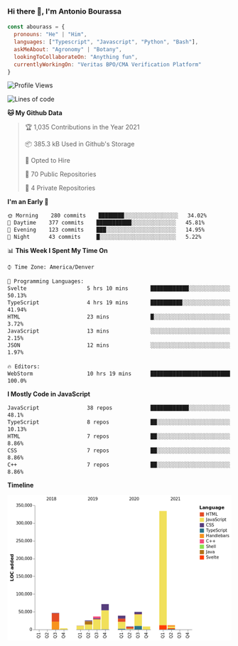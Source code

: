 ### Hi there 👋, I'm Antonio Bourassa

```javascript
const abourass = {
  pronouns: "He" | "Him",
  languages: ["Typescript", "Javascript", "Python", "Bash"],
  askMeAbout: "Agronomy" | "Botany",
  lookingToCollaborateOn: "Anything fun",
  currentlyWorkingOn: "Veritas BPO/CMA Verification Platform"
}
```

<!--START_SECTION:waka-->
![Profile Views](http://img.shields.io/badge/Profile%20Views-0-blue)

![Lines of code](https://img.shields.io/badge/From%20Hello%20World%20I%27ve%20Written-646224%20lines%20of%20code-blue)

**🐱 My Github Data** 

> 🏆 1,035 Contributions in the Year 2021
 > 
> 📦 385.3 kB Used in Github's Storage 
 > 
> 💼 Opted to Hire
 > 
> 📜 70 Public Repositories 
 > 
> 🔑 4 Private Repositories  
 > 
**I'm an Early 🐤** 

```text
🌞 Morning    280 commits    ████████░░░░░░░░░░░░░░░░░   34.02% 
🌆 Daytime    377 commits    ███████████░░░░░░░░░░░░░░   45.81% 
🌃 Evening    123 commits    ███░░░░░░░░░░░░░░░░░░░░░░   14.95% 
🌙 Night      43 commits     █░░░░░░░░░░░░░░░░░░░░░░░░   5.22%

```


📊 **This Week I Spent My Time On** 

```text
⌚︎ Time Zone: America/Denver

💬 Programming Languages: 
Svelte                   5 hrs 10 mins       ████████████░░░░░░░░░░░░░   50.13% 
TypeScript               4 hrs 19 mins       ██████████░░░░░░░░░░░░░░░   41.94% 
HTML                     23 mins             █░░░░░░░░░░░░░░░░░░░░░░░░   3.72% 
JavaScript               13 mins             ░░░░░░░░░░░░░░░░░░░░░░░░░   2.15% 
JSON                     12 mins             ░░░░░░░░░░░░░░░░░░░░░░░░░   1.97%

🔥 Editors: 
WebStorm                 10 hrs 19 mins      █████████████████████████   100.0%

```

**I Mostly Code in JavaScript** 

```text
JavaScript               38 repos            ████████████░░░░░░░░░░░░░   48.1% 
TypeScript               8 repos             ██░░░░░░░░░░░░░░░░░░░░░░░   10.13% 
HTML                     7 repos             ██░░░░░░░░░░░░░░░░░░░░░░░   8.86% 
CSS                      7 repos             ██░░░░░░░░░░░░░░░░░░░░░░░   8.86% 
C++                      7 repos             ██░░░░░░░░░░░░░░░░░░░░░░░   8.86%

```


**Timeline**

![Chart not found](https://raw.githubusercontent.com/Abourass/Abourass/master/charts/bar_graph.png) 


<!--END_SECTION:waka-->

<!--
**Abourass/Abourass** is a ✨ _special_ ✨ repository because its `README.md` (this file) appears on your GitHub profile.

Here are some ideas to get you started:

- 🔭 I’m currently working on ...
- 🌱 I’m currently learning ...
- 👯 I’m looking to collaborate on ...
- 🤔 I’m looking for help with ...
- 💬 Ask me about ...
- 📫 How to reach me: ...
- 😄 Pronouns: ...
- ⚡ Fun fact: ...
-->
